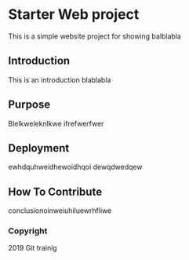 # Starter Web project

This is a simple website project for showing balblabla

## Introduction
This is an introduction blablabla

## Purpose
Blelkweleknlkwe
ifrefwerfwer

## Deployment
ewhdquhweidhewoidhqoi
dewqdwedqew
## How To Contribute
conclusionoinweiuhiluewrhfliwe

### Copyright

2019 Git trainig
